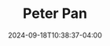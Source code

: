 ---
title: Peter Pan
Theatre: Jason Woods Productions
Venue: Christ Church Ponte Vedra Beach
Season: 
date: 2024-09-18T10:38:37-04:00
opening_date: 2016-04-13
closing_date: 2016-04-24
showtimes:
- 2016-04-13 19:30:00
- 2016-04-14 19:30:00
- 2016-04-15 19:30:00
- 2016-04-16 19:30:00
- 2016-04-17 15:00:00
- 2016-04-21 19:30:00
- 2016-04-22 19:30:00
- 2016-04-23 19:30:00
- 2016-04-24 15:00:00
featured_image: 2016-Peter-Pan.webp
featured_image_alt: 
featured_image_caption: 
featured_image_attr:
featured_image_attr_link: 
playbill:
Website: https://web.archive.org/web/20160318132624/https://readyforneverland.com/
Tickets: 
show_details: 
- Music: Jason Woods
- Lyrics: Jason Woods
- Book: Jason Woods
cast:
- Wendy Darling: Summer Grace Grable
- Peter Pan: Blake McClure
- Tinker Bell: Madelyn Wells
- John Darling: William Chase
- Michael Darling: Casey Carroll
- Nana: Hannah Woods
- George Darling: Eric Yarham
- Mary Darling: Kirsten Yates
- Hook: Joshua Taylor
- Mr. Smee: Myles Edward Hughes
- Starkey: Juan Ocharan
- Noodler: Meganne Johnson
- Cesar: Alec Hadden
- Romero: Brian Johnson
- Burgess: Jimmy Pennella
- Meredith: Boston Woods
- Tootles: Jack Niemczyk
- Nibs: Charlie Pennella
- Curly: Kristopher Stam
- Slightly: Justice Klingler
- Tiger Lily: Lauren Albert
- Indian Scouts: 
  - Bayden Armstrong
  - Emma Bailey
  - Chanel Boll
  - Brigitta Goliber
  - Megan Landis
  - Halle Morrow
  - Bridgette Wells
  - Ava Zilahy
- Indian Tribe: 
  - Eric Yarham
  - Julia Auchter
  - Shari Lin Muldoon
  - Mario Noto
  - Maya Pinfield
  - Iaan Quintanilla
  - Kelly Stam
- Mermaid Moll: Sadie LaManna
- The Mermaids: 
  - Julie Buckley
  - Karyn Carroll
  - Rosalie Davies
  - Vickie Dell
  - Ashley Harper
  - Pam Joiner
  - Jeanie Lijoi
  - Danielle Moore
  - Linda Muldoon
  - Patrice Kaye Sheedy
- Older Wendy: Elizabeth Bricknell
- Jane: Katherine Chase
- The Crocodile: 
  - Tyler Lewis
  - Cameron Pfahler
crew:
- Director: Jason Woods
- Executive Producer/Vocal Coach: Rachel Root
- Producer: Barbra Roberts
- Music/Songs written and composed by: Jason Woods
- Choreography: Ashley Yarham
- Stage Manager: Lora Christl
- Creative/Artistic Consultant: Shane Estock
- Rehearsal Assistant/Stagehand: Chloe LaPrade
- Lighting Design/Special Effects: Matt Moore
- Sound: Garrett Spies
- House Manager: Krystal Woods
- Props: Heather Goliber
- Costume Coordinator: Pam Joiner
- Costumes: 
  - Hope Adkins
  - Carol Holland
  - Pat Buckley
  - Verne Shortell
- Ticket Chairperson: Sandy Evans
- Makeup Consultant: Linda Schrenk
- Graphic Design: Jason Woods
- Website: Kelley Stam
- Stageteam: 
  - Kristin Alexander
  - Elizabeth Bricknell
  - Lora Christl
  - Chad Krug
  - Tyler Lewis
  - Cameron Pfaler
  - Hannah Woods
  - Heather Goliber
  - Chloe LaPrade
- Crocodile Construction/Design: 
  - Jason Woods
  - Krystal Woods
- Nana Design:
  - Jason Woods
  - Krystal Woods
- Nana Assistance:
  - Kristina Klingler
  - Heather Goliber
  - Ashley Yarham
- Scenic Design: Jason Woods
- Makeup Consultation/Training: Linda Schrenk
- Set Painting/Embellishments: 
  - Shane Estock
  - Angie Smith
  - Emma Bailey
  - Mr. Bailey
  - Brian Johnson
  - Meganne Johnson
  - Bayden Armstrong
  - Mr. Armstrong
  - Mrs. Armstrong
  - Lauren Albert
  - William Chase
  - Catherine Chase
  - Emmie Chase
  - Jeanie Lijoi
  - Lora Christl
  - Ashley Yarham
  - Eric Yarham
  - Krystal Jason Woods
  - Boston Woods
  - Hannah Woods
  - Jason Woods
  - Kelley Stam
  - Chistoher Stam
orchestra:
genres: 
Description: 
Reviews:
- "Be transported to the fantasy world of “PETER PAN” | EU Jacksonville / Folio Weekly": https://folioweekly.com/staging/2016/04/17/be-transported-to-the-fantasy-world-of-peter-pan/
- "Heartfelt Review of Jason Woods Peter Pan Adaptation | Metro Jacksonville": https://web.archive.org/web/20160427062710/http://www.metrojacksonville.com/article/2016-apr-heartfelt-review-of-jason-woods-peter-pan-adaptation
- "Away To Neverland: Jason Wood's adaptation of Peter Pan is truly a magical adventure. | The Odyssey Online": https://www.theodysseyonline.com/ready-for-neverland
Press:
- "04/13/16: ICARE; Hip Anthroplasty; Lavilla School Of The Arts Opera; 'Peter Pan' | First Coast Connect / WJCT News 89.9": https://news.wjct.org/first-coast-connect/2016-04-13/04-13-16-icare-hip-anthroplasty-lavilla-school-of-the-arts-opera-peter-pan
---